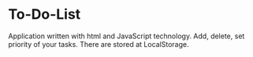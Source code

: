 # To-Do-List

Application written with html and JavaScript technology. Add, delete, set priority of your tasks. There are stored at LocalStorage. 
